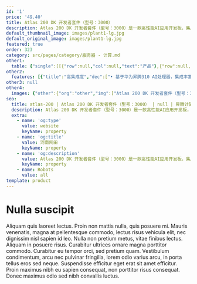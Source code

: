 ```yaml
---
id: '1'
price: '49.40'
title: Atlas 200 DK 开发者套件（型号：3000）
description: Atlas 200 DK 开发者套件（型号：3000）是一款高性能AI应用开发板，集成了昇腾310 AI处理器，方便用户快速开发、快速验证，可广泛应用于开发者方案验证、高校教育、科学研究等场景。
default_thumbnail_image: images/plant1-lg.jpg
default_original_image: images/plant1-lg.jpg
featured: true
order: 323
category: src/pages/category/服务器 - 计算.md
other1: 
  table: {"single":[[{"row":null,"col":null,"text":"产品"},{"row":null,"col":null,"text":"Atlas 200 DK 开发者套件\n型号：3000"}],[{"row":null,"col":null,"text":"AI芯片"},{"row":null,"col":null,"text":"昇腾310"}],[{"row":null,"col":null,"text":"AI算力"},{"row":null,"col":null,"text":"22 TOPS INT8\n16 TOPS INT8\n  8 TOPS INT8"}],[{"row":null,"col":null,"text":"内存规格"},{"row":null,"col":null,"text":"LPDDR4X，8 GB，总带宽51.2 GB/s"}],[{"row":null,"col":null,"text":"编解码能力"},{"row":null,"col":null,"text":"• 支持H.264 硬件解码，16路1080P 30 FPS （2路3840*2160 60 FPS）\n• 支持H.265 硬件解码，16路1080P 30 FPS （2路3840*2160 60 FPS）\n• 支持H.264 硬件编码，1路1080P 30 FPS\n• 支持H.265 硬件编码，1路1080P 30 FPS\n• JPEG解码能力1080P 256 FPS，编码能力1080P 64 FPS，最大分辨率：8192*4320\n• PNG解码能力1080P 24 FPS，最大分辨率：4096*2160"}],[{"row":null,"col":null,"text":"接口"},{"row":null,"col":null,"text":"• 网络：1个GE RJ45\n• USB： 1个USB2.0 / USB3.0\n• Camera：2个15 pin raspberry pi 相机连接器\n• 其他：1个40 pin IO连接器\n"}],[{"row":null,"col":null,"text":"电源"},{"row":null,"col":null,"text":"5~28 V DC，默认配置12 V / 3 A适配器"}],[{"row":null,"col":null,"text":"功耗"},{"row":null,"col":null,"text":"典型功耗20W"}],[{"row":null,"col":null,"text":"工作环境温度"},{"row":null,"col":null,"text":"0℃ ～ 35℃"}],[{"row":null,"col":null,"text":"结构尺寸"},{"row":null,"col":null,"text":"137.8 mm * 93.0 mm * 32.9 mm"}]]}
other2:
  features: [{"title":"高集成度","dec":["• 基于华为昇腾310 AI处理器，集成丰富的外设接口和MindStudio开发环境，方便开发者简捷接入、快速开发"]},{"title":"易用的软件环境","dec":["• MindStudio编程界面友好，具备图形化调试能力，可全自动管理离线模型并提供仿真环境"]}]
other3: null
other4:
  images: {"other":{"org":"other","img":["Atlas 200 DK 开发者套件（型号：3000）.png"]}}
seo:
  title: atlas-200 | Atlas 200 DK 开发者套件（型号：3000） | null | 昇腾计算 | 服务器 - 计算 | 数据中心
  description: Atlas 200 DK 开发者套件（型号：3000）是一款高性能AI应用开发板，集成了昇腾310 AI处理器，方便用户快速开发、快速验证，可广泛应用于开发者方案验证、高校教育、科学研究等场景。
  extra:
    - name: 'og:type'
      value: website
      keyName: property
    - name: 'og:title'
      value: 河南网田
      keyName: property
    - name: 'og:description'
      value: Atlas 200 DK 开发者套件（型号：3000）是一款高性能AI应用开发板，集成了昇腾310 AI处理器，方便用户快速开发、快速验证，可广泛应用于开发者方案验证、高校教育、科学研究等场景。
      keyName: property
    - name: Robots
      value: all
template: product
---
```


# Nulla suscipit

Aliquam quis laoreet lectus. Proin non mattis nulla, quis posuere mi. Mauris venenatis, magna at pellentesque commodo, lectus risus vehicula elit, nec dignissim nisl sapien id leo. Nulla non pretium metus, vitae finibus lectus. Aliquam in posuere risus. Curabitur ultrices ornare magna porttitor commodo. Curabitur eu tempor orci, sed pretium quam. Vestibulum condimentum, arcu nec pulvinar fringilla, lorem odio varius arcu, in porta tellus eros sed neque. Suspendisse efficitur eget erat sit amet efficitur. Proin maximus nibh eu sapien consequat, non porttitor risus consequat. Donec maximus odio sed nibh convallis luctus.
